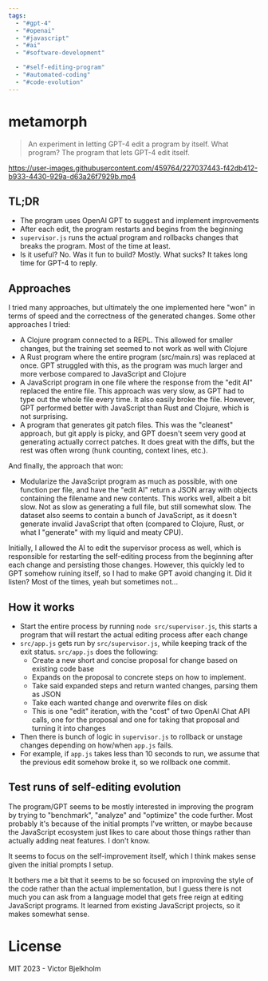 ```yaml
---
tags:
  - "#gpt-4"
  - "#openai"
  - "#javascript"
  - "#ai"
  - "#software-development"

  - "#self-editing-program"
  - "#automated-coding"
  - "#code-evolution"
---
```

# metamorph
> An experiment in letting GPT-4 edit a program by itself. What program? The program that lets GPT-4 edit itself.

https://user-images.githubusercontent.com/459764/227037443-f42db412-b933-4430-929a-d63a26f7929b.mp4

## TL;DR

- The program uses OpenAI GPT to suggest and implement improvements
- After each edit, the program restarts and begins from the beginning
- `supervisor.js` runs the actual program and rollbacks changes that breaks the program. Most of the time at least.
- Is it useful? No. Was it fun to build? Mostly. What sucks? It takes long time for GPT-4 to reply.

## Approaches

I tried many approaches, but ultimately the one implemented here "won" in terms of speed and the correctness of the generated changes. Some other approaches I tried:

- A Clojure program connected to a REPL. This allowed for smaller changes, but the training set seemed to not work as well with Clojure
- A Rust program where the entire program (src/main.rs) was replaced at once. GPT struggled with this, as the program was much larger and more verbose compared to JavaScript and Clojure
- A JavaScript program in one file where the response from the "edit AI" replaced the entire file. This approach was very slow, as GPT had to type out the whole file every time. It also easily broke the file. However, GPT performed better with JavaScript than Rust and Clojure, which is not surprising.
- A program that generates git patch files. This was the "cleanest" approach, but git apply is picky, and GPT doesn't seem very good at generating actually correct patches. It does great with the diffs, but the rest was often wrong (hunk counting, context lines, etc.).

And finally, the approach that won:

- Modularize the JavaScript program as much as possible, with one function per file, and have the "edit AI" return a JSON array with objects containing the filename and new contents. This works well, albeit a bit slow. Not as slow as generating a full file, but still somewhat slow. The dataset also seems to contain a bunch of JavaScript, as it doesn't generate invalid JavaScript that often (compared to Clojure, Rust, or what I "generate" with my liquid and meaty CPU).

Initially, I allowed the AI to edit the supervisor process as well, which is responsible for restarting the self-editing process from the beginning after each change and persisting those changes. However, this quickly led to GPT somehow ruining itself, so I had to make GPT avoid changing it. Did it listen? Most of the times, yeah but sometimes not...

## How it works

- Start the entire process by running `node src/supervisor.js`, this starts a program that will restart the actual editing process after each change
- `src/app.js` gets run by `src/supervisor.js`, while keeping track of the exit status. `src/app.js` does the following:
  - Create a new short and concise proposal for change based on existing code base
  - Expands on the proposal to concrete steps on how to implement.
  - Take said expanded steps and return wanted changes, parsing them as JSON
  - Take each wanted change and overwrite files on disk
  - This is one "edit" iteration, with the "cost" of two OpenAI Chat API calls, one for the proposal and one for taking that proposal and turning it into changes
- Then there is bunch of logic in `supervisor.js` to rollback or unstage changes depending on how/when `app.js` fails.
- For example, if `app.js` takes less than 10 seconds to run, we assume that the previous edit somehow broke it, so we rollback one commit.

## Test runs of self-editing evolution

The program/GPT seems to be mostly interested in improving the program by trying to "benchmark", "analyze" and "optimize" the code further. Most probably it's because of the initial prompts I've written, or maybe because the JavaScript ecosystem just likes to care about those things rather than actually adding neat features. I don't know.

It seems to focus on the self-improvement itself, which I think makes sense given the initial prompts I setup. 

It bothers me a bit that it seems to be so focused on improving the style of the code rather than the actual implementation, but I guess there is not much you can ask from a language model that gets free reign at editing JavaScript programs. It learned from existing JavaScript projects, so it makes somewhat sense.

# License

MIT 2023 - Victor Bjelkholm
